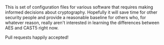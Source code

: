 This is set of configuration files for various software that requires making
informed decisions about cryptography.  Hopefully it will save time for other
security people and provide a reasonable baseline for others who, for whatever
reason, really aren't interested in learning the differences between AES and
CAST5 right now.

Pull requests happily accepted!
